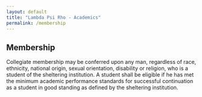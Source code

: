 ```yaml
---
layout: default
title: "Lambda Psi Rho - Academics"
permalink: /membership
---
```

<!-- Content -->
<section class="level is-large ">
    <div class="container">
    <h1 class="title has-text-centered">Membership</h1>
    <p class="content">
        Collegiate membership may be conferred upon any man, regardless of
        race, ethnicity, national origin, sexual orientation, disability or
        religion, who is a student of the sheltering institution. A student
        shall be eligible if he has met the minimum academic performance
        standards for successful continuation as a student in good standing as
        defined by the sheltering institution.
    </p>
    </div>
</section>